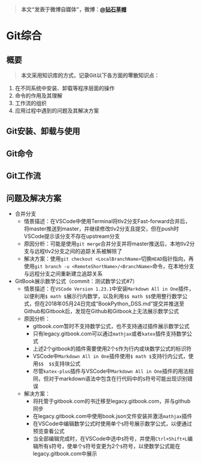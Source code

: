 > **本文“发表于微博自媒体”，微博：[@钻石草帽](https://weibo.com/strawhatchan)**

# Git综合

## 概要
> **本文采用知识库的方式，记录Git以下各方面的零散知识点：**

1. 在不同系统中安装、卸载等程序层面的操作
2. 命令的作用及其理解
3. 工作流的组织
4. 应用过程中遇到的问题及其解决方案

## Git安装、卸载与使用



## Git命令



## Git工作流



## 问题及解决方案
- 合并分支
    - 情景描述：在VSCode中使用Terminal将tlv2分支Fast-forward合并后，将master推送到master，并继续修改tlv2分支且提交，但在push时VSCode提示该分支不存在upstream分支
    - 原因分析：可能是使用`git merge`合并分支并将master推送后，本地tlv2分支与远程tlv2分支之间的追踪关系被解除了
    - 解决方案：使用`git checkout <LocalBranchName>`切换`HEAD`指针指向，再使用`git branch -u <RemoteShortName>/<BranchName>`命令，在本地分支与远程分支之间重新建立追踪关系
- GitBook展示数学公式（commit：测试数学公式#7）
    - 情景描述：在`VSCode Version 1.23.1`中安装`Markdown All in One`插件，以便利用`$ math $`展示行内数学，以及利用`$$ math $$`使用整行数学公式，但在2018年05月24日完成“BookPython_DSS.md”提交并推送至Github和Gitbook后，发现在Github和Gitbook上无法展示数学公式
    - 原因分析：
        - gitbook.com暂时不支持数学公式，也不支持通过插件展示数学公式
        - 只有legacy.gitbook.com可以通过`mathjax`或者`katex`插件支持数学公式
        - 上述2个gitbook的插件需要使用2个`$`作为行内或块数学公式的标识符
        - VSCode中`Markdown All in One`插件使用`$ math $`支持行内公式，使用`$$  $$`支持块公式
        - 尽管`katex-plus`插件与VSCode中`Markdown All in One`插件的用法相同，但对于markdown语法中包含在行代码中的`$`符号可能出现识别错误
    - 解决方案：
        - 将托管于gitbook.com的书迁移至legacy.gitbook.com，并与github同步
        - 在legacy.gitbook.com中使用book.json文件安装并激活`mathjax`插件
        - 在VSCode中编辑数学公式时使用单个`$`符号展示数学公式，以便通过预览查看公式
        - 当全部编辑完成时，在VSCode中选中`$`符号，并使用`Ctrl+Shift+L`编辑所有`$`符号，使单个`$`符号变更为2个`$`符号，以使数学公式能在legacy.gitbook.com中展示
